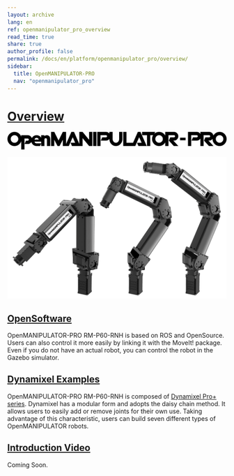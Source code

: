 ```yaml
---
layout: archive
lang: en
ref: openmanipulator_pro_overview
read_time: true
share: true
author_profile: false
permalink: /docs/en/platform/openmanipulator_pro/overview/
sidebar:
  title: OpenMANIPULATOR-PRO
  nav: "openmanipulator_pro"
---
```



# [Overview](#overview)


![](/assets/images/platform/openmanipulator_pro/logo.png)

<img src="/assets/images/platform/openmanipulator_pro/product_img.png" width="1250">

## [OpenSoftware](#opensoftware)
OpenMANIPULATOR-PRO RM-P60-RNH is based on ROS ​and OpenSource. Users can also control it more easily by linking it with the MoveIt! package. Even if you do not have an actual robot, you can control the robot in the Gazebo simulator​.

## [Dynamixel Examples](#dynamixel-examples)
OpenMANIPULATOR-PRO RM-P60-RNH is composed of [Dynamixel Pro+ series](/docs/en/dxl/pro_plus/). Dynamixel has a modular form and adopts the daisy chain method. It allows users to easily add or remove joints for their own use. Taking advantage of this characteristic, users can build seven different types of OpenMANIPULATOR robots.

## [Introduction Video](#introduction-video)
Coming Soon.
